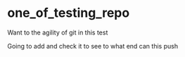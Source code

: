 # one_of_testing_repo

Want to the agility of git in this test

Going to add and check it to see to what end can this push
